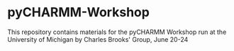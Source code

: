 # pyCHARMM-Workshop
This repository contains materials for the pyCHARMM Workshop run at the University of Michigan by Charles Brooks' Group, June 20-24
